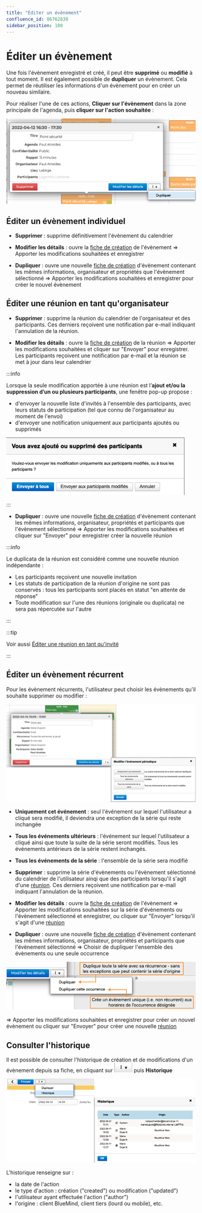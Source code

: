 ```yaml
---
title: "Éditer un évènement"
confluence_id: 86762830
sidebar_position: 100
---
```

# Éditer un évènement

Une fois l'évènement enregistré et créé, il peut être **supprimé** ou **modifié** à tout moment. 
Il est également possible de **dupliquer** un évènement. Cela permet de réutiliser les informations d'un évènement pour en créer un nouveau similaire.

Pour réaliser l'une de ces actions, **Cliquer sur l'évènement** dans la zone principale de l'agenda, puis **cliquer sur l'action souhaitée** :

![](../../attachments/86762830/86762842.png)

## Éditer un évènement individuel

- **Supprimer** : supprime définitivement l'évènement du calendrier

- **Modifier les détails** : ouvre la [fiche de création](/Guide_de_l_utilisateur/L_agenda/Créer_un_évènement/) de l'évènement => Apporter les modifications souhaitées et enregistrer

- **Dupliquer** : ouvre une nouvelle [fiche de création](/Guide_de_l_utilisateur/L_agenda/Créer_un_évènement/) d'évènement contenant les mêmes informations, organisateur et propriétés que l'évènement sélectionné => Apporter les modifications souhaitées et enregistrer pour créer le nouvel évènement

## Éditer une réunion en tant qu'organisateur

- **Supprimer** : supprime la réunion du calendrier de l'organisateur et des participants. Ces derniers reçoivent une notification par e-mail indiquant l'annulation de la réunion.

- **Modifier les détails** : ouvre la [fiche de création](/Guide_de_l_utilisateur/L_agenda/Créer_un_évènement/) de la réunion 
=> Apporter les modifications souhaitées et cliquer sur "Envoyer" pour enregistrer. Les participants reçoivent une notification par e-mail et la réunion se met à jour dans leur calendrier


:::info

Lorsque la seule modification apportée à une réunion est l’**ajout et/ou la suppression d’un ou plusieurs participants**, une fenêtre pop-up propose :

- d'envoyer la nouvelle liste d'invités à l'ensemble des participants, avec leurs statuts de participation (tel que connu de l'organisateur au moment de l'envoi)
- d'envoyer une notification uniquement aux participants ajoutés ou supprimés

![](../../attachments/86762830/86762840.png)

:::


- **Dupliquer** : ouvre une nouvelle [fiche de création](/Guide_de_l_utilisateur/L_agenda/Créer_un_évènement/) d'évènement contenant les mêmes informations, organisateur, propriétés et participants que l'évènement sélectionné 
=> Apporter les modifications souhaitées et cliquer sur "Envoyer" pour enregistrer créer la nouvelle réunion


:::info

Le duplicata de la réunion est considéré comme une nouvelle réunion indépendante :

- Les participants reçoivent une nouvelle invitation
- Les statuts de participation de la réunion d'origine ne sont pas conservés : tous les participants sont placés en statut "en attente de réponse"
- Toute modification sur l'une des réunions (originale ou duplicata) ne sera pas répercutée sur l'autre


:::


:::tip

Voir aussi [Éditer une réunion en tant qu'invité](Participer_a_un_evenement.md/#éditer-une-réunion-en-tant-quinvité)

:::

## Éditer un évènement récurrent

Pour les évènement récurrents, l'utilisateur peut choisir les évènements qu'il souhaite supprimer ou modifier :

![](../../attachments/86762830/86762839.png)

- **Uniquement cet événement** : seul l'événement sur lequel l'utilisateur a cliqué sera modifié, il deviendra une exception de la série qui reste inchangée
- **Tous les événements ultérieurs** : l'événement sur lequel l'utilisateur a cliqué ainsi que toute la suite de la série seront modifiés. Tous les événements antérieurs de la série restent inchangés.
- **Tous les événements de la série** : l'ensemble de la série sera modifié

- **Supprimer** : supprime la série d'évènements ou l'évènement sélectionné du calendrier de l'utilisateur ainqi que des participants lorsqu'il s'agit d'une  [réunion](#éditer-une-réunion-en-tant-quorganisateur). Ces derniers reçoivent une notification par e-mail indiquant l'annulation de la réunion.

- **Modifier les détails** : ouvre la [fiche de création](/Guide_de_l_utilisateur/L_agenda/Créer_un_évènement/) de l'évènement => Apporter les modifications souhaitées sur la série d'évènements ou l'évènement sélectionné et enregistrer, ou cliquer sur "Envoyer" lorsqu'il s'agit d'une [réunion](#éditer-une-réunion-en-tant-quorganisateur)

- **Dupliquer** : ouvre une nouvelle [fiche de création](/Guide_de_l_utilisateur/L_agenda/Créer_un_évènement/) d'évènement contenant les mêmes informations, organisateur, propriétés et participants que l'évènement sélectionné => Choisir de dupliquer l'ensemble des évènements ou une seule occurrence

![](../../attachments/86762830/86762832.png)

=> Apporter les modifications souhaitées et enregistrer pour créer un nouvel évènement ou cliquer sur "Envoyer" pour créer une nouvelle [réunion](#éditer-une-réunion-en-tant-quorganisateur)


## Consulter l'historique

Il est possible de consulter l'historique de création et de modifications d'un évènement depuis sa fiche, en cliquant sur ![](../../attachments/86762830/86762841.png) puis **Historique**

![](../../attachments/86762830/86762834.png)

L'historique renseigne sur :

- la date de l'action
- le type d'action : création ("created") ou modification ("updated")
- l'utilisateur ayant effectuée l'action ("author")
- l'origine : client BlueMind, client tiers (lourd ou mobile), etc.


